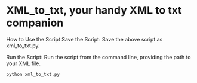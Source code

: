 # XML_to_txt, your handy XML to txt companion

How to Use the Script
Save the Script: Save the above script as xml_to_txt.py.

Run the Script: Run the script from the command line, providing the path to your XML file.

```
python xml_to_txt.py
```


